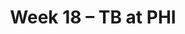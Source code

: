 ---
layout: game
title: Week 18 – TB at PHI
season: 2000
game_id: 2000_18_TB_PHI
away_team: TB
home_team: PHI
---